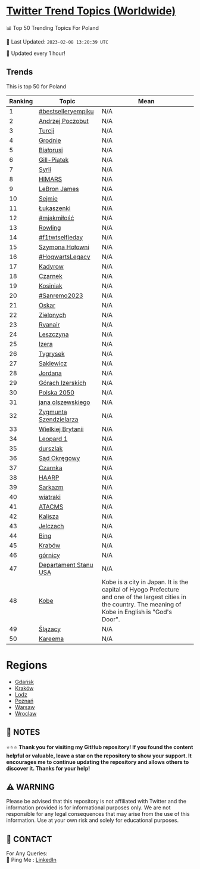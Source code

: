 [Twitter Trend Topics (Worldwide)](https://github.com/ErcinDedeoglu/Twitter-Trend-Topics)
==========


📊 Top 50 Trending Topics For Poland

📆 Last Updated: `2023-02-08 13:20:39 UTC`

🔧 Updated every 1 hour!


## Trends

This is top 50 for Poland

| Ranking | Topic | Mean |
| ------- | ------------ | ------------ |
| 1 | [#bestselleryempiku](http://twitter.com/search?q=%23bestselleryempiku) | N/A |
| 2 | [Andrzej Poczobut](http://twitter.com/search?q=Andrzej+Poczobut) | N/A |
| 3 | [Turcji](http://twitter.com/search?q=Turcji) | N/A |
| 4 | [Grodnie](http://twitter.com/search?q=Grodnie) | N/A |
| 5 | [Białorusi](http://twitter.com/search?q=Bia%c5%82orusi) | N/A |
| 6 | [Gill-Piątek](http://twitter.com/search?q=Gill-Pi%c4%85tek) | N/A |
| 7 | [Syrii](http://twitter.com/search?q=Syrii) | N/A |
| 8 | [HIMARS](http://twitter.com/search?q=HIMARS) | N/A |
| 9 | [LeBron James](http://twitter.com/search?q=LeBron+James) | N/A |
| 10 | [Sejmie](http://twitter.com/search?q=Sejmie) | N/A |
| 11 | [Łukaszenki](http://twitter.com/search?q=%c5%81ukaszenki) | N/A |
| 12 | [#mjakmiłość](http://twitter.com/search?q=%23mjakmi%c5%82o%c5%9b%c4%87) | N/A |
| 13 | [Rowling](http://twitter.com/search?q=Rowling) | N/A |
| 14 | [#f1twtselfieday](http://twitter.com/search?q=%23f1twtselfieday) | N/A |
| 15 | [Szymona Hołowni](http://twitter.com/search?q=Szymona+Ho%c5%82owni) | N/A |
| 16 | [#HogwartsLegacy](http://twitter.com/search?q=%23HogwartsLegacy) | N/A |
| 17 | [Kadyrow](http://twitter.com/search?q=Kadyrow) | N/A |
| 18 | [Czarnek](http://twitter.com/search?q=Czarnek) | N/A |
| 19 | [Kosiniak](http://twitter.com/search?q=Kosiniak) | N/A |
| 20 | [#Sanremo2023](http://twitter.com/search?q=%23Sanremo2023) | N/A |
| 21 | [Oskar](http://twitter.com/search?q=Oskar) | N/A |
| 22 | [Zielonych](http://twitter.com/search?q=Zielonych) | N/A |
| 23 | [Ryanair](http://twitter.com/search?q=Ryanair) | N/A |
| 24 | [Leszczyna](http://twitter.com/search?q=Leszczyna) | N/A |
| 25 | [Izera](http://twitter.com/search?q=Izera) | N/A |
| 26 | [Tygrysek](http://twitter.com/search?q=Tygrysek) | N/A |
| 27 | [Sakiewicz](http://twitter.com/search?q=Sakiewicz) | N/A |
| 28 | [Jordana](http://twitter.com/search?q=Jordana) | N/A |
| 29 | [Górach Izerskich](http://twitter.com/search?q=G%c3%b3rach+Izerskich) | N/A |
| 30 | [Polska 2050](http://twitter.com/search?q=Polska+2050) | N/A |
| 31 | [jana olszewskiego](http://twitter.com/search?q=jana+olszewskiego) | N/A |
| 32 | [Zygmunta Szendzielarza](http://twitter.com/search?q=Zygmunta+Szendzielarza) | N/A |
| 33 | [Wielkiej Brytanii](http://twitter.com/search?q=Wielkiej+Brytanii) | N/A |
| 34 | [Leopard 1](http://twitter.com/search?q=Leopard+1) | N/A |
| 35 | [durszlak](http://twitter.com/search?q=durszlak) | N/A |
| 36 | [Sąd Okręgowy](http://twitter.com/search?q=S%c4%85d+Okr%c4%99gowy) | N/A |
| 37 | [Czarnka](http://twitter.com/search?q=Czarnka) | N/A |
| 38 | [HAARP](http://twitter.com/search?q=HAARP) | N/A |
| 39 | [Sarkazm](http://twitter.com/search?q=Sarkazm) | N/A |
| 40 | [wiatraki](http://twitter.com/search?q=wiatraki) | N/A |
| 41 | [ATACMS](http://twitter.com/search?q=ATACMS) | N/A |
| 42 | [Kalisza](http://twitter.com/search?q=Kalisza) | N/A |
| 43 | [Jelczach](http://twitter.com/search?q=Jelczach) | N/A |
| 44 | [Bing](http://twitter.com/search?q=Bing) | N/A |
| 45 | [Krabów](http://twitter.com/search?q=Krab%c3%b3w) | N/A |
| 46 | [górnicy](http://twitter.com/search?q=g%c3%b3rnicy) | N/A |
| 47 | [Departament Stanu USA](http://twitter.com/search?q=Departament+Stanu+USA) | N/A |
| 48 | [Kobe](http://twitter.com/search?q=Kobe) | Kobe is a city in Japan. It is the capital of Hyogo Prefecture and one of the largest cities in the country. The meaning of Kobe in English is "God's Door". |
| 49 | [Ślązacy](http://twitter.com/search?q=%c5%9al%c4%85zacy) | N/A |
| 50 | [Kareema](http://twitter.com/search?q=Kareema) | N/A |



# Regions

* [Gdańsk](</Poland/Gdańsk.md>)
* [Kraków](</Poland/Kraków.md>)
* [Lodz](</Poland/Lodz.md>)
* [Poznań](</Poland/Poznań.md>)
* [Warsaw](</Poland/Warsaw.md>)
* [Wroclaw](</Poland/Wroclaw.md>)



## 📝 NOTES

⭐⭐⭐ **Thank you for visiting my GitHub repository! If you found the content helpful or valuable, leave a star on the repository to show your support. It encourages me to continue updating the repository and allows others to discover it. Thanks for your help!**


## ⚠️ WARNING

Please be advised that this repository is not affiliated with Twitter and the information provided is for informational purposes only. We are not responsible for any legal consequences that may arise from the use of this information. Use at your own risk and solely for educational purposes.


## 📨 CONTACT

 For Any Queries:  
            🏓 Ping Me : [LinkedIn](https://www.linkedin.com/in/ercindedeoglu/)
